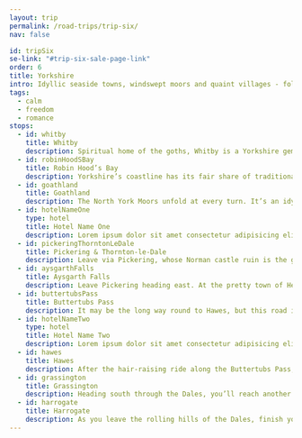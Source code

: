 ```yaml
---
layout: trip
permalink: /road-trips/trip-six/
nav: false

id: tripSix
se-link: "#trip-six-sale-page-link"
order: 6
title: Yorkshire
intro: Idyllic seaside towns, windswept moors and quaint villages - follow the roads here and take time to unwind. From the coast across the countryside, discover the beauty of Yorkshire, stumbling on villages that time forgot, roads that will leave you tingling, and an enviable lifestyle that will make you feel right at home...
tags:
  - calm
  - freedom
  - romance
stops:
  - id: whitby
    title: Whitby
    description: Spiritual home of the goths, Whitby is a Yorkshire gem that perfectly juxtaposes a passion for melodrama with quaint seaside kitsch. Maybe it’s the looming remains of the famed abbey that overlooks the town, its gothic ruin thread with whispers of vampires and spooky happenings. Well it is that, that and the sweet shops and trinket stops that line the pilgrimage up the cliff that it perches on. It’s a curious mish mash, but one that is self-aware and undoubtedly woven into a setting that is very, very pretty. Oh, and the fish and chips here are excellent, of course. Your trip is ahead of you, but Whitby is not to be rushed; it is a scarily pleasant place.
  - id: robinHoodSBay
    title: Robin Hood’s Bay
    description: Yorkshire’s coastline has its fair share of traditional seaside towns, with their arcades, promenades and bucket-and-spade traditionalism. Robin Hood’s Bay is not one of them. This petite fishing village retains an untouched beauty, one of narrow, cobbled streets lined with ship captains’ ivy-clad cottages, throwback tearooms and artist studios. And no surprise artists flock here; the view of the bay is a rare glimpse into a time gone past, where life was governed by the churning North Sea. It’s a good final hoorah to this pretty coastline, before you veer inland to continue your Yorkshire drive.
  - id: goathland
    title: Goathland
    description: The North York Moors unfold at every turn. It’s an idyllic type of scenery, studded with familiar stone-cut villages immortalised in countless soaps and films. Hence this first stop, Goathland. Goathland’s honey-hued cottages and village-green pleasantry served as a backdrop for soap Heartbeat, though its more international claim to fame centres around the steam railway station, the site of Hogsmeade station in the Harry Potter films. After a quick photo op, onwards, leaving the moors behind.
  - id: hotelNameOne
    type: hotel
    title: Hotel Name One
    description: Lorem ipsum dolor sit amet consectetur adipisicing elit. Quia et neque porro a, labore repellendus iusto soluta, repudiandae deserunt iure animi optio, debitis explicabo quo. Nobis magnam quae neque voluptas enim, temporibus perspiciatis iusto nostrum veritatis nesciunt, sit cupiditate distinctio.
  - id: pickeringThorntonLeDale
    title: Pickering & Thornton-le-Dale
    description: Leave via Pickering, whose Norman castle ruin is the gateway to the moors. This bustling market town is filled with mom & pop shops, from bakeries to butchers, and indoor markets packed with local produce and antiques. Mondays are the busiest days, when the weekly market rolls into town. Just east of the town lies Thornton-le-Dale, another one of those chocolate-box villages that typify the rural beauty of this corner of Yorkshire. Pretty waterways dissect the small village, so take a stroll past the gorgeous thatched cottages and flowing streams for a rather twee adventure through this photogenic stop-off.
  - id: aysgarthFalls
    title: Aysgarth Falls
    description: Leave Pickering heading east. At the pretty town of Helmsley, go north to explore the roads that traverse the moors. At Laskill, take the single track road to Hawnby, heading north again toward Northallerton. Phew! It’s definitely the scenic way, but that’s what this whole trip is about. The views over the moors, the twists the turns… Well, now it’s on to the Dales. Start at the area’s showstopper - the Aysgarth Falls. A series of shallow, step-like falls stretch along a mile of the River Ure. Follow the path along the river to take in the Lower, Middle and Upper falls, which make up a truly captivating scene in the Dales.
  - id: buttertubsPass
    title: Buttertubs Pass
    description: It may be the long way round to Hawes, but this road is worth the detour. Indulge your motoring passions with a spin round the Buttertubs Pass. This dramatic road clings to the edge of the valley, with a rather flimsy rail warning of the rather fierce drop to one side. When you reach the summit, stop and eye the pass’s namesake - the strange craggy potholes known as the Buttertubs. A waterfall sinks into one of the holes, and the views up here are pretty special.
  - id: hotelNameTwo
    type: hotel
    title: Hotel Name Two
    description: Lorem ipsum dolor sit amet consectetur adipisicing elit. Quia et neque porro a, labore repellendus iusto soluta, repudiandae deserunt iure animi optio, debitis explicabo quo. Nobis magnam quae neque voluptas enim, temporibus perspiciatis iusto nostrum veritatis nesciunt, sit cupiditate distinctio.
  - id: hawes
    title: Hawes
    description: After the hair-raising ride along the Buttertubs Pass, sink into the slow life with a stop at the pretty market town of Hawes. This is the heart of Wensleydale, a name which should be familiar; tuck in to the town’s foodie spots (market day is Tuesday) and don’t miss picking up - you guessed it - Wensleydale cheese! Hawes even has its own waterfall in the centre of town, a picturesque backdrop to the antique and craft shops you can explore.
  - id: grassington
    title: Grassington
    description: Heading south through the Dales, you’ll reach another picture-postcard perfect village. Grassington’s Georgian centre, with its cobbled squares and picturesque cottages, is a wonderful base for exploring the local Dales, or sinking into a cosy pub for a spot of lunch. It’s quaint backdrop plays host to a number of annual festivals, from arts events to nostalgic recreations that have recently featured on the telly box.
  - id: harrogate
    title: Harrogate
    description: As you leave the rolling hills of the Dales, finish your Yorkshire road trip in the bustling town of Harrogate. The quintessential Victorian spa resort, Harrogate remains an upmarket, bougie getaway - its manicured gardens and Regency architecture are a fitting backdrop to cream tea elevenses and afternoon spa treatments, with all the pomp and indulgence that you would typically deserve after days of travelling around Yorkshire. So sink into it - you deserve it.
---
```

